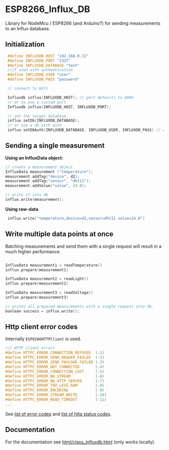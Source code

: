 # ESP8266_Influx_DB

Library for NodeMcu / ESP8266 (and Arduino?) for sending measurements to an Influx database.

## Initialization
```cpp
 #define INFLUXDB_HOST "192.168.0.32"
 #define INFLUXDB_PORT "1337"
 #define INFLUXDB_DATABASE "test"
 //if used with authentication
 #define INFLUXDB_USER "user"
 #define INFLUXDB_PASS "password"

 // connect to WiFi

 Influxdb influx(INFLUXDB_HOST); // port defaults to 8086
 // or to use a custom port
 Influxdb influx(INFLUXDB_HOST, INFLUXDB_PORT);

 // set the target database
 influx.setDb(INFLUXDB_DATABASE);
 // or use a db with auth
 influx.setDbAuth(INFLUXDB_DATABASE, INFLUXDB_USER, INFLUXDB_PASS) // with authentication
```

## Sending a single measurement
**Using an InfluxData object:**
```cpp
// create a measurement object
InfluxData measurement ("temperature");
measurement.addTag("device", d2);
measurement.addTag("sensor", "dht11");
measurement.addValue("value", 24.0);

// write it into db
influx.write(measurement);
```

**Using raw-data**
```cpp
 influx.write("temperature,device=d2,sensor=dht11 value=24.0")
```

## Write multiple data points at once
Batching measurements and send them with a single request will result in a much higher performance.
```cpp

InfluxData measurement1 = readTemperature()
influx.prepare(measurement1)

InfluxData measurement2 = readLight()
influx.prepare(measurement2)

InfluxData measurement3 = readVoltage()
influx.prepare(measurement3)

// writes all prepared measurements with a single request into db.
boolean success = influx.write();
```

## Http client error codes
Internally `ESP8266HTTPClient` is used.
```C
/// HTTP client errors
#define HTTPC_ERROR_CONNECTION_REFUSED  (-1)
#define HTTPC_ERROR_SEND_HEADER_FAILED  (-2)
#define HTTPC_ERROR_SEND_PAYLOAD_FAILED (-3)
#define HTTPC_ERROR_NOT_CONNECTED       (-4)
#define HTTPC_ERROR_CONNECTION_LOST     (-5)
#define HTTPC_ERROR_NO_STREAM           (-6)
#define HTTPC_ERROR_NO_HTTP_SERVER      (-7)
#define HTTPC_ERROR_TOO_LESS_RAM        (-8)
#define HTTPC_ERROR_ENCODING            (-9)
#define HTTPC_ERROR_STREAM_WRITE        (-10)
#define HTTPC_ERROR_READ_TIMEOUT        (-11)
...
```
See [list of error codes](https://github.com/esp8266/Arduino/blob/cc0bfa04d401810ed3f5d7d01be6e88b9011997f/libraries/ESP8266HTTPClient/src/ESP8266HTTPClient.h#L44-L55) and [list of http status codes](https://github.com/esp8266/Arduino/blob/cc0bfa04d401810ed3f5d7d01be6e88b9011997f/libraries/ESP8266HTTPClient/src/ESP8266HTTPClient.h#L60-L120).

## Documentation
For the documentation see [html/class_influxdb.html](html/class_influxdb.html) (only works locally).
